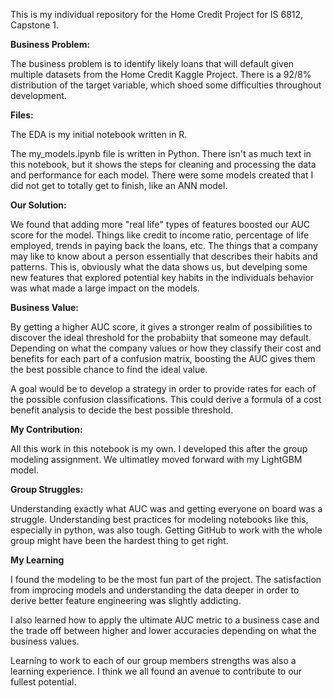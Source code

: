 This is my individual repository for the Home Credit Project for IS 6812, Capstone 1. 

**Business Problem:**

The business problem is to identify likely loans that will default given multiple datasets from the
Home Credit Kaggle Project. There is a 92/8% distribution of the target variable, which shoed some
difficulties throughout development.

**Files:**

The EDA is my initial notebook written in R.

The my_models.ipynb file is written in Python. There isn't as much text in this notebook, but it shows
the steps for cleaning and processing the data and performance for each model. There were some models created 
that I did not get to totally get to finish, like an ANN model.

**Our Solution:**

We found that adding more "real life" types of features boosted our AUC score for the model. Things like 
credit to income ratio, percentage of life employed, trends in paying back the loans, etc. The things that 
a company may like to know about a person essentially that describes their habits and patterns. This is,
obviously what the data shows us, but develping some new features that explored potential key habits in
the individuals behavior was what made a large impact on the models.

**Business Value:**

By getting a higher AUC score, it gives a stronger realm of possibilities to discover the ideal threshold
for the probabiity that someone may default. Depending on what the company values or how they classify
their cost and benefits for each part of a confusion matrix, boosting the AUC gives them the best possible
chance to find the ideal value.

A goal would be to develop a strategy in order to provide rates for each of the possible confusion classifications.
This could derive a formula of a cost benefit analysis to decide the best possible threshold.

**My Contribution:**

All this work in this notebook is my own. I developed this after the group modeling assignment. We ultimatley
moved forward with my LightGBM model.

**Group Struggles:**

Understanding exactly what AUC was and getting everyone on board was a struggle. Understanding best practices
for modeling notebooks like this, especially in python, was also tough. Getting GitHub to work with the whole
group might have been the hardest thing to get right.

**My Learning**

I found the modeling to be the most fun part of the project. The satisfaction from improcing models and understanding
the data deeper in order to derive better feature engineering was slightly addicting.

I also learned how to apply the ultimate AUC metric to a business case and the trade off between higher and lower
accuracies depending on what the business values. 

Learning to work to each of our group members strengths was also a learning experience. I think we all found an avenue
to contribute to our fullest potential.
